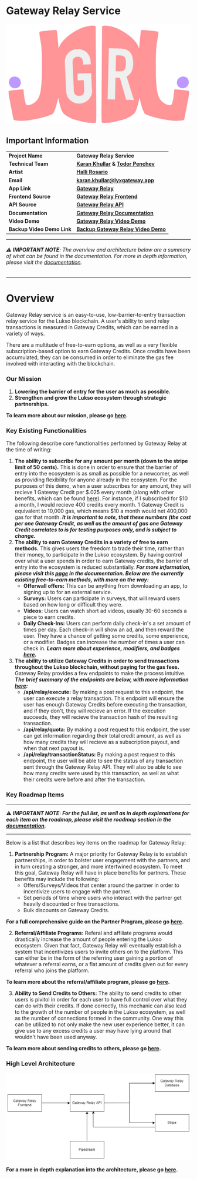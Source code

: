 # Gateway Relay Service
![Gateway Relay logo](assets/gateway-logo.png)
## Important Information
| | |
| - | - |
|**Project Name** |**Gateway Relay Service** |
| **Technical Team** | **[Karan Khullar](https://github.com/KoderKaran) & [Todor Penchev](https://github.com/toshko3331)** |
| **Artist** | **[Halli Rosario](https://linktr.ee/mellowed.eyes)** |
| **Email** | **karan.khullar@lyxgateway.app** |
| **App Link** | **[Gateway Relay](https://www.lyxgateway.app/dashboard)** |
| **Frontend Source** | **[Gateway Relay Frontend](https://github.com/KoderKaran/gateway-relay-web-frontend)** |
| **API Source** | **[Gateway Relay API](https://github.com/KoderKaran/gateway-relay-api-layer)** |
| **Documentation** | **[Gateway Relay Documentation](https://karan-khullar.gitbook.io/gateway/)** |
| **Video Demo** | **[Gateway Relay Video Demo](https://karan-khullar.gitbook.io/gateway/guides/user-guide/gateway-relay-demo)** |
| **Backup Video Demo Link** | **[Backup Gateway Relay Video Demo](https://www.youtube.com/watch?v=7-XYlwvSs_s&ab_channel=TodorPenchev)** |

___
###### ⚠️ **_IMPORTANT NOTE_**: The overview and architecture below are a summary of what can be found in the documentation. For more in depth information, please visit the [documentation](https://karan-khullar.gitbook.io/gateway/).
___

# Overview
Gateway Relay service is an easy-to-use, low-barrier-to-entry transaction relay service for the Lukso blockchain. A user's ability to send relay transactions is measured in Gateway Credits, which can be earned in a variety of ways.

There are a multitude of free-to-earn options, as well as a very flexible subscription-based option to earn Gateway Credits. Once credits have been accumulated, they can be consumed in order to eliminate the gas fee involved with interacting with the blockchain.

### Our Mission
1. **Lowering the barrier of entry for the user as much as possible.**
2. **Strengthen and grow the Lukso ecosystem through strategic partnerships.** 

**To learn more about our mission, please go [here](https://karan-khullar.gitbook.io/gateway/introduction/about-gateway-relay-service).**

### Key Existing Functionalities
The following describe core functionalities performed by Gateway Relay at the time of writing:
1. **The ability to subscribe for any amount per month (down to the stripe limit of 50 cents).** This is done in order to ensure that the barrier of entry into the ecosystem is as small as possible for a newcomer, as well as providing flexibility for anyone already in the ecosystem. For the purposes of this demo, when a user subscribes for any amount, they will recieve 1 Gateway Credit per $.025 every month (along with other benefits, which can be found [here](https://karan-khullar.gitbook.io/gateway/guides/functionality-guide#experience)). For instance, if I subscribed for $10 a month, I would recieve 400 credits every month. 1 Gateway Credit is equivalent to 10,000 gas, which means $10 a month would net 400,000 gas for that month. ***It is important to note, that these numbers (the cost per one Gateway Credit, as well as the amount of gas one Gateway Credit correlates to is for testing purposes only, and is subject to change.***
2. **The ability to earn Gateway Credits in a variety of free to earn methods.** This gives users the freedom to trade their time, rather than their money, to participate in the Lukso ecosystem. By having control over what a user spends in order to earn Gateway credits, the barrier of entry into the ecosystem is reduced substantially. ***For more information, please visit this [page](https://karan-khullar.gitbook.io/gateway/guides/functionality-guide#credit-sources) in the documentation. Below are the currently existing free-to-earn methods, with more on the way:***
	* **Offerwall offers:** This can be anything from downloading an app, to signing up to for an external service.
	* **Surveys:** Users can participate in surveys, that will reward users based on how long or difficult they were.
	* **Videos:** Users can watch short ad videos, usually 30-60 seconds a piece to earn credits.
	* **Daily Check-Ins:** Users can perform daily check-in's a set amount of times per day. Each check-in will show an ad, and then reward the user. They have a chance of getting some credits, some experience, or a modifier. Badges can increase the number of times a user can check in. ***Learn more about experience, modifiers, and badges [here](https://karan-khullar.gitbook.io/gateway/guides/functionality-guide#experience).***
3. **The ability to utilize Gateway Credits in order to send transactions throughout the Lukso blockchain, without paying for the gas fees.** Gateway Relay provides a few endpoints to make the process intuitive. ***The brief summary of the endpoints are below, with more information [here](https://karan-khullar.gitbook.io/gateway/reference/api-reference/relay):*** 
	*   **/api/relay/execute:** By making a post request to this endpoint, the user can execute a relay transaction. This endpoint will ensure the user has enough Gateway Credits before executing the transaction, and if they don't, they will recieve an error. If the execution succeeds, they will recieve the transaction hash of the resulting transaction.
	* **/api/relay/quota:** By making a post request to this endpoint, the user can get information regarding their total credit amount, as well as how many credits they will recieve as a subscription payout, and when that next payout is.
	* **/api/relay/transactionStatus:** By making a post request to this endpoint, the user will be able to see the status of any transaction sent through the Gateway Relay API. They will also be able to see how many credits were used by this transaction, as well as what their credits were before and after the transaction.

### Key Roadmap Items
___
⚠️ **_IMPORTANT NOTE_**: ***For the full list, as well as in depth explanations for each item on the roadmap, please visit the roadmap section in the [documentation](https://karan-khullar.gitbook.io/gateway/introduction/about-gateway-relay-service).***
___
Below is a list that describes key items on the roadmap for Gateway Relay:
1. **Partnership Program:** A major priority for Gateway Relay is to establish partnerships, in order to bolster user engagement with the partners, and in turn creating a stronger, and more intertwined ecosystem. To meet this goal, Gateway Relay will have in place benefits for partners. These benefits may include the following: 
	* Offers/Surveys/Videos that center around the partner in order to incentivize users to engage with the partner.
	* Set periods of time where users who interact with the partner get heavily discounted or free transactions.
	* Bulk discounts on Gateway Credits.

**For a full comprehensive guide on the Partner Program, please go [here](https://karan-khullar.gitbook.io/gateway/guides/partner-program-guide).**

2. **Referral/Affiliate Programs:** Referal and affiliate programs would drastically increase the amount of people entering the Lukso ecosystem. Given that fact, Gateway Relay will eventually establish a system that incentivizes users to invite others on to the platform. This can either be in the form of the referring user gaining a portion of whatever a referral earns, or a flat amount of credits given out for every referral who joins the platform.

**To learn more about the referral/affiliate program, please go [here](https://karan-khullar.gitbook.io/gateway/roadmap/credit-sources/referral-affiliate-program).**

3. **Ability to Send Credits to Others:** The ability to send credits to other users is pivitol in order for each user to have full control over what they can do with their credits. If done correctly, this mechanic can also lead to the growth of the number of people in the Lukso ecosystem, as well as the number of connections formed in the community. One way this can be utilized to not only make the new user experience better, it can give use to any excess credits a user may have lying around that wouldn't have been used anyway.

**To learn more about sending credits to others, please go [here](https://karan-khullar.gitbook.io/gateway/roadmap/credit-sources/sending-credits-to-others).**

### High Level Architecture
![High Level Architecture Diagram](assets/architecture.png)

**For a more in depth explanation into the architecture, please go [here](https://karan-khullar.gitbook.io/gateway/architecture/gateway-relay-architecture).**



